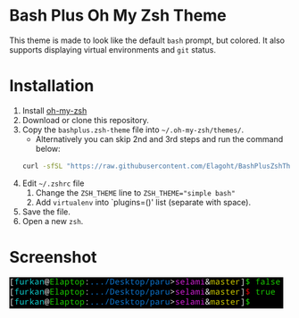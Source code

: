 # Bash Plus Oh My Zsh Theme

This theme is made to look like the default `bash` prompt, but colored. It also supports displaying virtual environments and `git` status.

# Installation

1. Install [oh-my-zsh](https://ohmyz.sh)
1. Download or clone this repository.
1. Copy the `bashplus.zsh-theme` file into `~/.oh-my-zsh/themes/`. 
    * Alternatively you can skip 2nd and 3rd steps and run the command below:
    ```bash
    curl -sfSL "https://raw.githubusercontent.com/Elagoht/BashPlusZshTheme/main/bashplus.zsh-theme" -o ~/.oh-my-zsh/themes/bashplus.zsh-theme
    ```
1. Edit `~/.zshrc` file
    1. Change the `ZSH_THEME` line to `ZSH_THEME="simple bash"`
    1. Add `virtualenv` into `plugins=()' list (separate with space).
1. Save the file.
1. Open a new `zsh`.

# Screenshot

![Demo](https://raw.githubusercontent.com/Elagoht/BashPlusZshTheme/main/screenshot.png)
